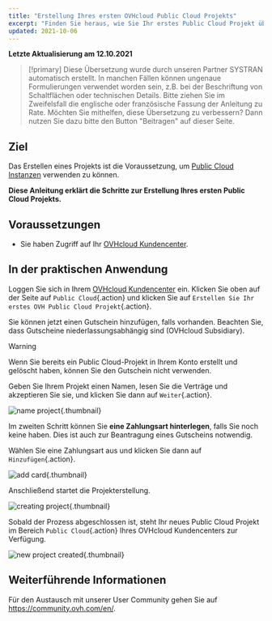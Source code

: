 ```yaml
---
title: "Erstellung Ihres ersten OVHcloud Public Cloud Projekts"
excerpt: "Finden Sie heraus, wie Sie Ihr erstes Public Cloud Projekt über das OVHcloud Kundencenter"
updated: 2021-10-06
---
```


**Letzte Aktualisierung am 12.10.2021**

> [!primary]
> Diese Übersetzung wurde durch unseren Partner SYSTRAN automatisch erstellt. In manchen Fällen können ungenaue Formulierungen verwendet worden sein, z.B. bei der Beschriftung von Schaltflächen oder technischen Details. Bitte ziehen Sie im Zweifelsfall die englische oder französische Fassung der Anleitung zu Rate. Möchten Sie mithelfen, diese Übersetzung zu verbessern? Dann nutzen Sie dazu bitte den Button "Beitragen" auf dieser Seite.
>

## Ziel

Das Erstellen eines Projekts ist die Voraussetzung, um [Public Cloud Instanzen](https://www.ovhcloud.com/de/public-cloud/) verwenden zu können.

**Diese Anleitung erklärt die Schritte zur Erstellung Ihres ersten Public Cloud Projekts.**

## Voraussetzungen

- Sie haben Zugriff auf Ihr [OVHcloud Kundencenter](https://www.ovh.com/auth/?action=gotomanager&from=https://www.ovh.de/&ovhSubsidiary=de).

## In der praktischen Anwendung

Loggen Sie sich in Ihrem [OVHcloud Kundencenter](https://www.ovh.com/auth/?action=gotomanager&from=https://www.ovh.de/&ovhSubsidiary=de) ein. Klicken Sie oben auf der Seite auf `Public Cloud`{.action} und klicken Sie auf `Erstellen Sie Ihr erstes OVH Public Cloud Projekt`{.action}.

Sie können jetzt einen Gutschein hinzufügen, falls vorhanden. Beachten Sie, dass Gutscheine niederlassungsabhängig sind (OVHcloud Subsidiary).

> [!warning]
> Wenn Sie bereits ein Public Cloud-Projekt in Ihrem Konto erstellt und gelöscht haben, können Sie den Gutschein nicht verwenden.
>

Geben Sie Ihrem Projekt einen Namen, lesen Sie die Verträge und akzeptieren Sie sie, und klicken Sie dann auf `Weiter`{.action}.

![name project](images/confirmvoucher.png){.thumbnail}

Im zweiten Schritt können Sie **eine Zahlungsart hinterlegen**, falls Sie noch keine haben. Dies ist auch zur Beantragung eines Gutscheins notwendig.

Wählen Sie eine Zahlungsart aus und klicken Sie dann auf `Hinzufügen`{.action}.

![add card](images/pci-project-03b_2020.png){.thumbnail}

Anschließend startet die Projekterstellung.

![creating project](images/creatingproject.png){.thumbnail}

Sobald der Prozess abgeschlossen ist, steht Ihr neues Public Cloud Projekt im Bereich `Public Cloud`{.action} Ihres OVHcloud Kundencenters zur Verfügung.

![new project created](images/newprojectcreated.png){.thumbnail}

## Weiterführende Informationen

Für den Austausch mit unserer User Community gehen Sie auf <https://community.ovh.com/en/>.
